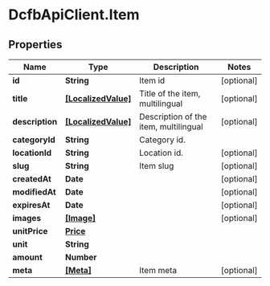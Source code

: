 # DcfbApiClient.Item

## Properties
Name | Type | Description | Notes
------------ | ------------- | ------------- | -------------
**id** | **String** | Item id | [optional] 
**title** | [**[LocalizedValue]**](LocalizedValue.md) | Title of the item, multilingual | [optional] 
**description** | [**[LocalizedValue]**](LocalizedValue.md) | Description of the item, multilingual | [optional] 
**categoryId** | **String** | Category id. | 
**locationId** | **String** | Location id. | [optional] 
**slug** | **String** | Item slug | [optional] 
**createdAt** | **Date** |  | [optional] 
**modifiedAt** | **Date** |  | [optional] 
**expiresAt** | **Date** |  | [optional] 
**images** | [**[Image]**](Image.md) |  | [optional] 
**unitPrice** | [**Price**](Price.md) |  | 
**unit** | **String** |  | 
**amount** | **Number** |  | 
**meta** | [**[Meta]**](Meta.md) | Item meta | [optional] 


